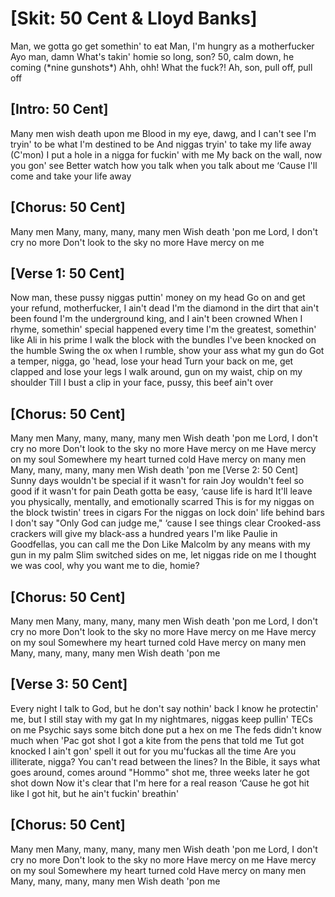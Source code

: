 <h1>[Skit: 50 Cent & Lloyd Banks]</h1>
Man, we gotta go get somethin' to eat
Man, I'm hungry as a motherfucker
Ayo man, damn
What's takin' homie so long, son?
50, calm down, he coming
(*nine gunshots*)
Ahh, ohh! What the fuck?!
Ah, son, pull off, pull off

<h2>[Intro: 50 Cent]</h2>
Many men wish death upon me
Blood in my eye, dawg, and I can't see
I'm tryin' to be what I'm destined to be
And niggas tryin' to take my life away (C'mon)
I put a hole in a nigga for fuckin' with me
My back on the wall, now you gon' see
Better watch how you talk when you talk about me
‘Cause I'll come and take your life away

<h2>[Chorus: 50 Cent]</h2>
Many men
Many, many, many, many men
Wish death 'pon me
Lord, I don't cry no more
Don't look to the sky no more
Have mercy on me

<h2>[Verse 1: 50 Cent]</h2>
Now man, these pussy niggas puttin' money on my head
Go on and get your refund, motherfucker, I ain't dead
I'm the diamond in the dirt that ain't been found
I'm the underground king, and I ain't been crowned
When I rhyme, somethin' special happened every time
I'm the greatest, somethin' like Ali in his prime
I walk the block with the bundles
I've been knocked on the humble
Swing the ox when I rumble, show your ass what my gun do
Got a temper, nigga, go 'head, lose your head
Turn your back on me, get clapped and lose your legs
I walk around, gun on my waist, chip on my shoulder
Till I bust a clip in your face, pussy, this beef ain't over

<h2>[Chorus: 50 Cent]</h2>
Many men
Many, many, many, many men
Wish death 'pon me
Lord, I don't cry no more
Don't look to the sky no more
Have mercy on me
Have mercy on my soul
Somewhere my heart turned cold
Have mercy on many men
Many, many, many, many men
Wish death 'pon me

</h2>[Verse 2: 50 Cent]</h2>
Sunny days wouldn't be special if it wasn't for rain
Joy wouldn't feel so good if it wasn't for pain
Death gotta be easy, ‘cause life is hard
It'll leave you physically, mentally, and emotionally scarred
This is for my niggas on the block twistin' trees in cigars
For the niggas on lock doin' life behind bars
I don't say "Only God can judge me," ‘cause I see things clear
Crooked-ass crackers will give my black-ass a hundred years
I'm like Paulie in Goodfellas, you can call me the Don
Like Malcolm by any means with my gun in my palm
Slim switched sides on me, let niggas ride on me
I thought we was cool, why you want me to die, homie?

<h2>[Chorus: 50 Cent]</h2>
Many men
Many, many, many, many men
Wish death 'pon me
Lord, I don't cry no more
Don't look to the sky no more
Have mercy on me
Have mercy on my soul
Somewhere my heart turned cold
Have mercy on many men
Many, many, many, many men
Wish death 'pon me

<h2>[Verse 3: 50 Cent]</h2>
Every night I talk to God, but he don't say nothin' back
I know he protectin' me, but I still stay with my gat
In my nightmares, niggas keep pullin' TECs on me
Psychic says some bitch done put a hex on me
The feds didn't know much when 'Pac got shot
I got a kite from the pens that told me Tut got knocked
I ain't gon' spell it out for you mu'fuckas all the time
Are you illiterate, nigga? You can't read between the lines?
In the Bible, it says what goes around, comes around
"Hommo" shot me, three weeks later he got shot down
Now it's clear that I'm here for a real reason
‘Cause he got hit like I got hit, but he ain't fuckin' breathin'

<h2>[Chorus: 50 Cent]</h2>
Many men
Many, many, many, many men
Wish death 'pon me
Lord, I don't cry no more
Don't look to the sky no more
Have mercy on me
Have mercy on my soul
Somewhere my heart turned cold
Have mercy on many men
Many, many, many, many men
Wish death 'pon me
